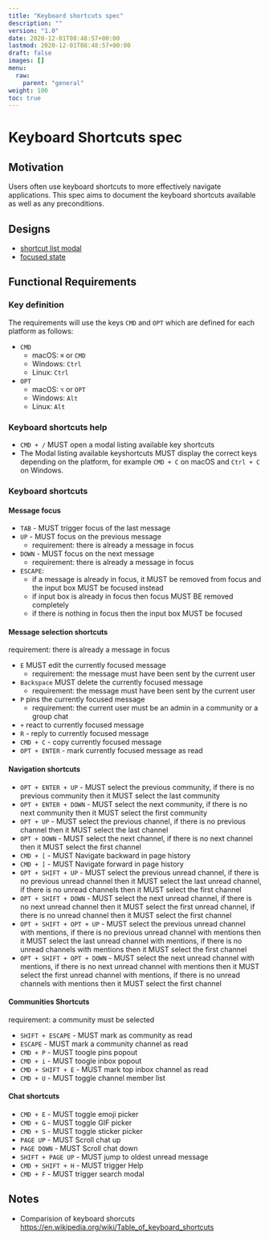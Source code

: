 ```yaml
---
title: "Keyboard shortcuts spec"
description: ""
version: "1.0"
date: 2020-12-01T08:48:57+00:00
lastmod: 2020-12-01T08:48:57+00:00
draft: false
images: []
menu:
  raw:
    parent: "general"
weight: 100
toc: true
---
```


# Keyboard Shortcuts spec

## Motivation

Users often use keyboard shortcuts to more effectively navigate applications. This spec aims to document the keyboard shortcuts available as well as any preconditions.

## Designs

* [shortcut list modal](https://www.figma.com/file/IPpvkpDWabBKJTeo6bFop0/Kuba%E2%8E%9CDesktop?node-id=2457%3A357870)
* [focused state](https://www.figma.com/file/IPpvkpDWabBKJTeo6bFop0/Kuba%E2%8E%9CDesktop)

## Functional Requirements

### Key definition

The requirements will use the keys `CMD` and `OPT` which are defined for each platform as follows:

- `CMD`
    - macOS: `⌘` or `CMD`
    - Windows: `Ctrl`
    - Linux: `Ctrl`
- `OPT`
    - macOS: `⌥` or `OPT`
    - Windows: `Alt`
    - Linux: `Alt`

### Keyboard shortcuts help

- `CMD + /` MUST open a modal listing available key shortcuts
- The Modal listing available keyshortcuts MUST display the correct keys depending on the platform, for example `CMD + C` on macOS and `Ctrl + C` on Windows.

### Keyboard shortcuts

#### Message focus

- `TAB` - MUST trigger focus of the last message
- `UP` - MUST focus on the previous message
    - requirement: there is already a message in focus
- `DOWN` - MUST focus on the next message
    - requirement: there is already a message in focus
- `ESCAPE`:
    - if a message is already in focus, it MUST be removed from focus and the input box MUST be focused instead
    - if input box is already in focus then focus MUST BE removed completely
    - if there is nothing in focus then the input box MUST be focused

#### Message selection shortcuts

requirement: there is already a message in focus

- `E` MUST edit the currently focused message
    - requirement: the message must have been sent by the current user
- `Backspace` MUST delete the currently focused message
    - requirement: the message must have been sent by the current user
- `P` pins the currently focused message
    - requirement: the current user must be an admin in a community or a group chat
- `+` react to currently focused message
- `R` - reply to currently focused message
- `CMD + C` - copy currently focused message
- `OPT + ENTER` - mark currently focused message as read

#### Navigation shortcuts

- `OPT + ENTER + UP` - MUST select the previous community, if there is no previous community then it MUST select the last community
- `OPT + ENTER + DOWN` - MUST select the next community, if there is no next community then it MUST select the first community
- `OPT + UP` - MUST select the previous channel, if there is no previous channel then it MUST select the last channel
- `OPT + DOWN` - MUST select the next channel, if there is no next channel then it MUST select the first channel
- `CMD + [` - MUST Navigate backward in page history
- `CMD + ]` - MUST Navigate forward in page history
- `OPT + SHIFT + UP` - MUST select the previous unread channel, if there is no previous unread channel then it MUST select the last unread channel, if there is no unread channels then it MUST select the first channel
- `OPT + SHIFT + DOWN` - MUST select the next unread channel, if there is no next unread channel then it MUST select the first unread channel, if there is no unread channel then it MUST select the first channel
- `OPT + SHIFT + OPT + UP` - MUST select the previous unread channel with mentions, if there is no previous unread channel with mentions then it MUST select the last unread channel with mentions, if there is no unread channels with mentions then it MUST select the first channel
- `OPT + SHIFT + OPT + DOWN` - MUST select the next unread channel with mentions, if there is no next unread channel with mentions then it MUST select the first unread channel with mentions, if there is no unread channels with mentions then it MUST select the first channel

#### Communities Shortcuts
requirement: a community must be selected

- `SHIFT + ESCAPE` - MUST mark as community as read
- `ESCAPE` - MUST mark a community channel as read
- `CMD + P` - MUST toogle pins popout
- `CMD + i` - MUST toogle inbox popout
- `CMD + SHIFT + E` - MUST mark top inbox channel as read
- `CMD + U` - MUST toggle channel member list


#### Chat shortcuts

- `CMD + E` - MUST toggle emoji picker 
- `CMD + G` - MUST toggle GIF picker 
- `CMD + S` - MUST toggle sticker picker 
- `PAGE UP` - MUST Scroll chat up
- `PAGE DOWN` - MUST Scroll chat down
- `SHIFT + PAGE UP` - MUST jump to oldest unread message
- `CMD + SHIFT + H` - MUST trigger Help
- `CMD + F` - MUST trigger search modal

## Notes

- Comparision of keyboard shorcuts https://en.wikipedia.org/wiki/Table_of_keyboard_shortcuts

